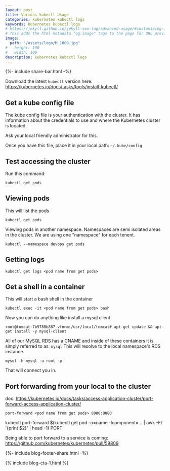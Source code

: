 ```yaml
---
layout: post
title: Various kubectl Usage
categories: kubernetes kubectl logs
keywords: kubernetes kubectl logs
# https://jekyll.github.io/jekyll-seo-tag/advanced-usage/#customizing-image-output
# This adds the html metadata "og:image" tags to the page for URL previews
image:
  path: "/assets/logo/M_1000.jpg"
#   height: 100
#   width: 100
description: kubernetes kubectl logs
---
```

{%- include share-bar.html -%}

Download the latest `kubectl` version here:  https://kubernetes.io/docs/tasks/tools/install-kubectl/


## Get a kube config file
The kube config file is your authentication with the cluster.  It has information
about the credentials to use and where the Kubernetes cluster is located.

Ask your local friendly administrator for this.

Once you have this file, place it in your local path: `~/.kube/config`

## Test accessing the cluster

Run this command:

```
kubectl get pods
```

## Viewing pods
This will list the pods

```
kubectl get pods
```

Viewing pods in another namespace.  Namespaces are semi isolated areas in the cluster.
We are using one "namespace" for each tenent.

```
kubectl --namespace devops get pods
```

## Getting logs

```
kubectl get logs <pod name from get pods>
```

## Get a shell in a container

This will start a bash shell in the container

```
kubectl exec -it <pod name from get pods> bash
```

Now you can do anything like install a mysql client

```
root@tomcat-7b9788b887-vfnnm:/usr/local/tomcat# apt-get update && apt-get install -y mysql-client
```

All of our MySQL RDS has a CNAME and inside of these containers it is simply referred to as: `mysql`
This will resolve to the local namespace's RDS instance.

```
mysql -h mysql -u root -p
```

That will connect you in.

## Port forwarding from your local to the cluster
doc: https://kubernetes.io/docs/tasks/access-application-cluster/port-forward-access-application-cluster/

```
port-forward <pod name from get pods> 8080:8080
```

kubectl port-forward $(kubectl get pod -o=name -lcomponent=... | awk -F/ '{print $2}' | head -1) PORT


Being able to port forward to a service is coming: https://github.com/kubernetes/kubernetes/pull/59809

<!-- Bog footer share -->
{%- include blog-footer-share.html -%}

{% include blog-cta-1.html %}
